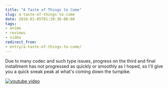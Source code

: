 ```yaml
---
title: "A Taste of Things to Come"
slug: a-taste-of-things-to-come
date: 2010-01-05T01:39:36-06:00
tags:
- anime
- reviews
- video
redirect_from:
- entry/a-taste-of-things-to-come/
---
```

Due to many codec and such type issues, progress on the third and final installment has not progressed as quickly or smoothly as I hoped, so I'll give you a quick sneak peak at what's coming down the turnpike.

[![youtube video](https://img.youtube.com/vi/HKJaUZS8LIE/0.jpg)](https://www.youtube.com/watch?v=HKJaUZS8LIE&youtube-thumb)
